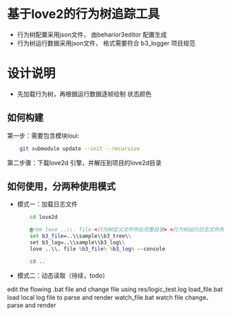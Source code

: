 # 基于love2的行为树追踪工具
* 行为树配置采用json文件， 由beharior3editor 配置生成
* 行为树运行数据采用json文件， 格式需要符合 b3_logger 项目规范

# 设计说明
* 先加载行为树，再根据运行数据逐帧绘制 状态颜色

## 如何构建
第一步：需要包含模块loui:
```sh 
    git submodule update --init --recursive
```

第二步骤：下载love2d 引擎，并解压到项目的love2d目录

## 如何使用，分两种使用模式
* 模式一：加载日志文件
    ```bat
        cd love2d

        @rem love ..\\. file <行为树定义文件所在完整目录> <行为树运行日志文件所在完整目录> [--console选项表示开启终端]
        set b3_file=..\\sample\\b3_tree\\
        set b3_log=..\\sample\\b3_log\\
        love ..\\. file %b3_file% %b3_log% --console

        cd ..
    ```

* 模式二：动态读取（待续，todo）

edit the flowing .bat file and change file using res/logic_test.log
load_file.bat load local log file to parse and render
watch_file.bat watch file change、parse and render